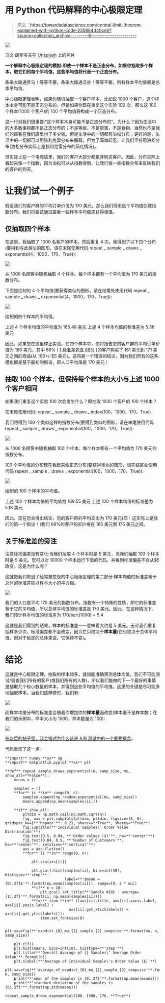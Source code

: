 # 用 Python 代码解释的中心极限定理

> 原文：<https://towardsdatascience.com/central-limit-theorem-explained-with-python-code-230884d40ce0?source=collection_archive---------6----------------------->

![](img/68c0ba55e3ab28445c04ff558d57acbb.png)

马文·朗斯多夫在 [Unsplash](https://unsplash.com?utm_source=medium&utm_medium=referral) 上的照片

**一个解释中心极限定理的模拟:即使一个样本不是正态分布，如果你抽取多个样本，取它们的每个平均值，这些平均值将代表一个正态分布。**

条条大路通罗马！等等不要。条条大路通涩谷！等等不要。所有样本平均值都是总体平均值。

[中心极限定理](https://en.wikipedia.org/wiki/Central_limit_theorem)表明，如果你随机抽取一个客户样本，比如说 1000 个客户，这个样本本身可能不是正态分布的。但是如果你现在重复这个实验 100 次，那么这 100 个样本(1000 个客户)的 100 个平均值将构成一个正态分布。

这一行对我们很重要:“这个样本本身可能不是正态分布的”。为什么？因为生活中的大多数事物都不是正态分布的；不是等级，不是财富，不是食物，当然也不是我们的顾客在我们店里付了多少钱。但是生活中的一切都有泊松分布；更好的是，生活中的一切都可以用狄利克雷分布来解释，但为了简单起见，让我们坚持用泊松分布(泊松分布实际上是狄利克雷分布的简化情况)。

但实际上在一个电商店里，我们的客户大部分都是非购买客户。因此，分布实际上看起来像一个指数，因为泊松可以从指数得到，让我们做一些指数分布来反映我们的客户的购买。

# 让我们试一个例子

假设我们的客户群的平均订单价值为 170 美元，那么我们将用这个平均值创建指数分布。我们将尝试通过查看一些样本平均值来获得该值。

## 仅抽取四个样本

在这里，我抽取了 1000 名客户的样本。然后重复 4 次。我得到了以下四个分布(要得到与此类似的图形，请在末尾使用代码 repeat _ sample _ draws _ exponential(4，1000，170，True)):

![](img/3f62def67734dd948eb02e69a49155e2.png)

从 1000 名顾客中随机抽取 4 个样本。每个样本都有一个平均值为 170 美元的指数分布。

下面是绘制的 4 个平均值(要获得类似的图形，请在结尾处使用代码 repeat _ sample _ draws _ exponential(4，1000，170，True)):

![](img/1164d969475dbe870a98d75f7103e108.png)

绘制的四个样本的平均值。

上述 4 个样本均值的平均值为 165.48 美元
上述 4 个样本均值的标准差为 5.36 美元

因此，如果您在这里停止实验，在四个样本中，您将报告您的客户群的平均订单价值为 166 美元，其中 68% ( [1 标准差包含 68%](https://en.wikipedia.org/wiki/Standard_deviation) )的客户购买了 161 美元到 171 美元之间的商品(从 166+/-$5 美元)。这将是一个错误的结论，因为我们所有的这些模拟都是基于最初的假设，即人口平均值是 170 美元！

## 抽取 100 个样本，但保持每个样本的大小与上述 1000 个客户相同

如果我们重复这个实验 100 次会发生什么？即抽取 1000 个客户的 100 个样本？

在末尾使用代码:
repeat _ sample _ draws _ index(100，1000，170，True)

我们将得到 100 个类似这样的指数分布(要得到类似的图形，请在末尾使用代码 repeat _ sample _ draws _ exponential(100，1000，170，True)):

![](img/daa22fb1d18debfb856543197f24ef84.png)

从 1000 名顾客中随机抽取 100 个样本。每个样本都有一个平均值为 170 美元的指数分布。

100 个平均值的分布现在看起来像正态分布(要获得类似的图形，请在结尾处使用代码 repeat _ sample _ draws _ exponential(100，1000，170，True)):

![](img/1a5431f45195f534b3e2f0afd649c99b.png)

绘制的 100 个样本的平均值。

上述 100 个样本均值的平均值为 169.55 美元
上述 100 个样本均值的标准差为 5.18 美元

因此，现在您会得出结论，您的客户群的平均支出为 170 美元(耶！这实际上是我们的第一个假设！)我们 68%的客户购买价格在 165 美元到 175 美元之间。

## 关于标准差的旁注

注意标准偏差没有变化:当我们抽取 4 个样本时是 5 美元，当我们抽取 100 个样本时是 5 美元。您可以对 10000 个样本运行下面的代码，并看到标准偏差不会从$5 改变。这是为什么呢？

这就把我们带到了经常被忽视的中心极限定理的第二部分:样本均值的标准差等于总体的标准差除以样本大小的平方根。

![](img/59718c2e6b65dd189df1f21463d94627.png)

我们的人口是平均 170 美元的指数分布。指数有一个特殊的性质，即它的标准差等于它的平均值，所以总体平均值的标准差是 170 美元。因此，在这种情况下，我们预计样本均值的标准差为 170/sqrt(1000) = 5.4

这就是我们得到的结果，样本的标准差——意味着大约是 5 美元。无论我们重复抽样多少次，标准偏差都不会改变，因为它只取决于**样本量**(它也取决于总体平均值，但对于给定的总体来说，它保持不变)**。**

# 结论

这就是中心极限定理。抽取的样本越多，就越能准确预测总体均值。我们不可能测试/调查我们所有的客户(或我们所有的人群)，所以我们能做的下一个最好的事情是抽取几个较小数量的样本，并得到这些平均值的平均值。这里的关键是尽可能多地抽取样本。当我们这样做时，我们有:

![](img/7d6073f7930c0853997c5afbb52511b8.png)

而样本均值分布的标准差会随着你增加你的**样本量**而改变(样本量不是样本数；在我们的示例中，样本大小为 1000，样本数量为 100):

![](img/59718c2e6b65dd189df1f21463d94627.png)

[在以后的帖子里，我会描述为什么这是 A/B 测试中的一个重要概念](https://medium.com/@sujeewak/basic-elements-of-a-b-testing-with-python-code-to-simulate-2b7f342f5ac6)。

代码重现了这一点:

```
**import** numpy **as** np
**import** matplotlib.pyplot **as** plt

**def** repeat_sample_draws_exponential(n, samp_size, mu, show_all=**False**):
    means = []

    samples = []
    **for** ii **in** range(0, n):
        samples.append(np.random.exponential(mu, samp_size))
        means.append(np.mean(samples[ii]))

    **if** show_all:
        pltdim = np.math.ceil(np.math.sqrt(n))
        fig, axs = plt.subplots(pltdim, pltdim, figsize=(8, 8), gridspec_kw={**'hspace'**: 0.2}, sharex=**True**, sharey=**True**)
        fig.suptitle(**'Individual Samples\' Order Value Distribution'**)
        fig.text(0.5, 0.04, **'Order Values ($)'**, ha=**'center'**)
        fig.text(0.04, 0.5, **'Number of Customers'**, ha=**'center'**, rotation=**'vertical'**)
        axs = axs.flatten()
        **for** ii **in** range(0, n):

            plt.sca(axs[ii])

            plt.gca().hist(samples[ii], bins=int(50), histtype=**'step'**,
                           label=**'$mean = {0:.2f}$'**.format(np.mean(samples[ii])), range=[0, 2 * mu])
            **if** n < 10:
                plt.gca().set_title(**'Sample #{0} : average={1:.2f}'**.format(ii, np.mean(samples[ii])))
            **for** item **in** ([axs[ii].title, axs[ii].xaxis.label, axs[ii].yaxis.label] +
                             axs[ii].get_xticklabels() + axs[ii].get_yticklabels()):
                item.set_fontsize(8)

        plt.savefig(**'expdist_{0}_mu_{1}_sample_{2}_sampsize'**.format(mu, n, samp_size))

    plt.clf()
    plt.hist(means, bins=int(10), histtype=**'step'**)
    plt.title(**'Overall Average of {} Samples\' Average Order Value'**.format(n))
    plt.xlabel(**'Average of Individual Sample\'s Order Value ($)'**)
    plt.savefig(**'average_of_expdist_{0}_mu_{1}_sample_{2}_sampsize'**.format(mu, n, samp_size))
    print(**'mean of the samples is {0:.2f}'**.format(np.mean(means)))
    print(**'standard deviation of the samples is {0:.2f}'**.format(np.std(means)))

repeat_sample_draws_exponential(100, 1000, 170, **True**)
```